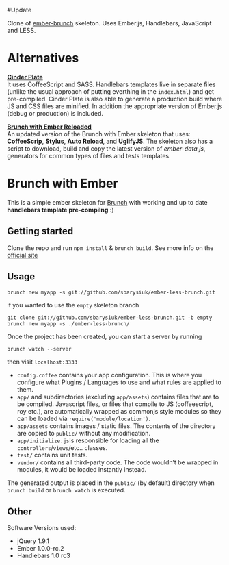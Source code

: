#Update

Clone of [ember-brunch](https://github.com/icholy/ember-brunch) skeleton. Uses Ember.js, Handlebars, JavaScript and LESS.

# Alternatives
**[Cinder Plate](https://github.com/edgycircle/cinder-plate)**  
It uses CoffeeScript and SASS. Handlebars templates live in separate files (unlike the usual approach of putting everthing in the `index.html`) and get pre-compiled. Cinder Plate is also able to generate a production build where JS and CSS files are minified. In addition the appropriate version of Ember.js (debug or production) is included.

**[Brunch with Ember Reloaded](https://github.com/gcollazo/brunch-with-ember-reloaded)**  
An updated version of the Brunch with Ember skeleton that uses: **CoffeeScrip**, **Stylus**, **Auto Reload**, and **UglifyJS**. The skeleton also has a script to download, build and copy the latest version of *ember-data.js*, generators for common types of files and tests templates.
# Brunch with Ember

This is a simple ember skeleton for [Brunch](http://brunch.io/) with working and up to date **handlebars template pre-compilng** :)

## Getting started

Clone the repo and run `npm install` & `brunch build`.
See more info on the [official site](http://brunch.io)

## Usage
    
    brunch new myapp -s git://github.com/sbarysiuk/ember-less-brunch.git

if you wanted to use the `empty` skeleton branch

    git clone git://github.com/sbarysiuk/ember-less-brunch.git -b empty
    brunch new myapp -s ./ember-less-brunch/

Once the project has been created, you can start a server by running

    brunch watch --server

then visit `localhost:3333`


* `config.coffee` contains your app configuration. This is where you configure what Plugins / Languages to use and what rules are applied to them.
* `app/` and subdirectories (excluding `app/assets`) contains files that are to be compiled. Javascript files, or files that compile to JS (coffeescript, roy etc.), are automatically wrapped as commonjs style modules so they can be loaded via `require('module/location')`.
* `app/assets` contains images / static files. The contents of the directory are copied to `public/` without any modification.
* `app/initialize.js`is responsible for loading all the `controllers`/`views`/etc.. classes.
* `test/` contains unit tests.
* `vendor/` contains all third-party code. The code wouldn’t be wrapped in
modules, it would be loaded instantly instead.

The generated output is placed in the `public/` (by default) directory when `brunch build` or `brunch watch` is executed.

## Other
Software Versions used:

* jQuery 1.9.1
* Ember 1.0.0-rc.2
* Handlebars 1.0 rc3
